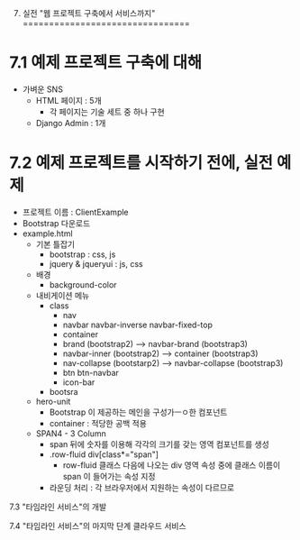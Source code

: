 7. 실전 "웹 프로젝트 구축에서 서비스까지"
================================

# 7.1 예제 프로젝트 구축에 대해
- 가벼운 SNS
    - HTML 페이지 : 5개
        - 각 페이지는 기술 세트 중 하나 구현 
    - Django Admin : 1개
    

# 7.2 예제 프로젝트를 시작하기 전에, 실전 예제
- 프로젝트 이름 : ClientExample
- Bootstrap 다운로드
- example.html
    - 기본 틀잡기
        - bootstrap : css, js
        - jquery & jqueryui : js, css
    - 배경
        - background-color
    - 내비게이션 메뉴
        - class
            - nav
            - navbar navbar-inverse navbar-fixed-top
            - container
            - brand (bootstrap2) --> navbar-brand (bootstrap3)
            - navbar-inner (bootstrap2) --> container (bootstrap3)
            - nav-collapse (bootstarp2) --> navbar-collapse (bootstrap3)
            - btn btn-navbar
            - icon-bar
        - bootsra
    - hero-unit
        - Bootstrap 이 제공하는 메인을 구성가ㅡㅇ한 컴포넌트
        - container : 적당한 공백 적용
    - SPAN4 - 3 Column
        - span 뒤에 숫자를 이용해 각각의 크기를 갖는 영역 컴포넌트를 생성
        - .row-fluid div[class*="span"]
            - row-fluid 클래스 다음에 나오는 div 영역 속성 중에 클래스 이름이 span 이 들어가는 속성 지정
        - 라운딩 처리 : 각 브라우저에서 지원하는 속성이 다르므로
    
            
        

7.3 "타임라인 서비스"의 개발

7.4 "타임라인 서비스"의 마지막 단계 클라우드 서비스
